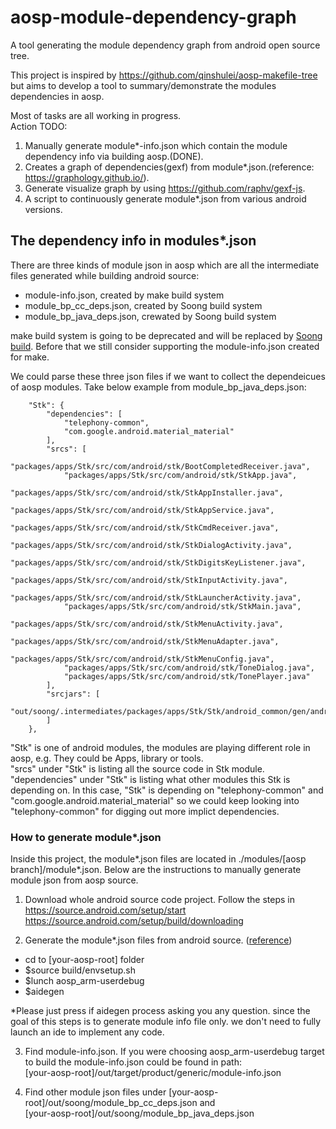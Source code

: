 # aosp-module-dependency-graph
A tool generating the module dependency graph from android open source tree.  
  
This project is inspired by https://github.com/qinshulei/aosp-makefile-tree but aims to develop a tool to summary/demonstrate the modules dependencies in aosp.  

Most of tasks are all working in progress.  
Action TODO:  
1. Manually generate module*-info.json which contain the module dependency info via building aosp.(DONE). 
2. Creates a graph of dependencies(gexf) from module*.json.(reference: https://graphology.github.io/). 
3. Generate visualize graph by using https://github.com/raphv/gexf-js. 
4. A script to continuously generate module*.json from various android versions.  
  
## The dependency info in modules*.json
There are three kinds of module json in aosp which are all the intermediate files generated while building android source:
- module-info.json, created by make build system
- module_bp_cc_deps.json, created by Soong build system
- module_bp_java_deps.json, crewated by Soong build system 

make build system is going to be deprecated and will be replaced by [Soong build](https://source.android.com/setup/build). Before that we still consider supporting the module-info.json created for make. 

We could parse these three json files if we want to collect the dependeicues of aosp modules.
Take below example from module_bp_java_deps.json:
```
	"Stk": {
		"dependencies": [
			"telephony-common",
			"com.google.android.material_material"
		],
		"srcs": [
			"packages/apps/Stk/src/com/android/stk/BootCompletedReceiver.java",
			"packages/apps/Stk/src/com/android/stk/StkApp.java",
			"packages/apps/Stk/src/com/android/stk/StkAppInstaller.java",
			"packages/apps/Stk/src/com/android/stk/StkAppService.java",
			"packages/apps/Stk/src/com/android/stk/StkCmdReceiver.java",
			"packages/apps/Stk/src/com/android/stk/StkDialogActivity.java",
			"packages/apps/Stk/src/com/android/stk/StkDigitsKeyListener.java",
			"packages/apps/Stk/src/com/android/stk/StkInputActivity.java",
			"packages/apps/Stk/src/com/android/stk/StkLauncherActivity.java",
			"packages/apps/Stk/src/com/android/stk/StkMain.java",
			"packages/apps/Stk/src/com/android/stk/StkMenuActivity.java",
			"packages/apps/Stk/src/com/android/stk/StkMenuAdapter.java",
			"packages/apps/Stk/src/com/android/stk/StkMenuConfig.java",
			"packages/apps/Stk/src/com/android/stk/ToneDialog.java",
			"packages/apps/Stk/src/com/android/stk/TonePlayer.java"
		],
		"srcjars": [
			"out/soong/.intermediates/packages/apps/Stk/Stk/android_common/gen/android/R.srcjar"
		]
	},
```

"Stk" is one of android modules, the modules are playing different role in aosp, e.g. They could be Apps, library or tools.  
"srcs" under "Stk" is listing all the source code in Stk module.
"dependencies" under "Stk" is listing what other modules this Stk is depending on. In this case, "Stk" is depending on "telephony-common" and "com.google.android.material_material" so we could keep looking into "telephony-common" for digging out more implict dependencies.

### How to generate module*.json
Inside this project, the module*.json files are located in ./modules/[aosp branch]/module*.json. Below are the instructions to manually generate module json from aosp source.
1. Download whole android source code project. 
Follow the steps in 
https://source.android.com/setup/start
https://source.android.com/setup/build/downloading

2. Generate the module*.json files from android source. ([reference](https://source.android.com/setup/build/building))
- cd to [your-aosp-root] folder
- $source build/envsetup.sh
- $lunch aosp_arm-userdebug
- $aidegen

*Please just press <ENTRY> if aidegen process asking you any question. since the goal of this steps is to generate module info file only. we don't need to fully launch an ide to implement any code.


3. Find module-info.json.
If you were choosing aosp_arm-userdebug target to build the module-info.json could be found in path:  
[your-aosp-root]/out/target/product/generic/module-info.json

4. Find other module json files under
[your-aosp-root]/out/soong/module_bp_cc_deps.json and   
[your-aosp-root]/out/soong/module_bp_java_deps.json

